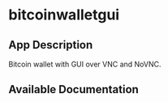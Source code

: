 # bitcoinwalletgui

## App Description

Bitcoin wallet with GUI over VNC and NoVNC.&#xD;


## Available Documentation

